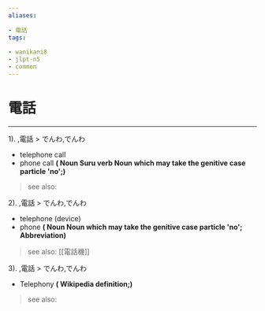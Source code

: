 ```yaml
---
aliases:
    
- 電話
tags:
    
- wanikani8
- jlpt-n5
- common
---
```


# 電話
---
1).
,電話 > でんわ,でんわ

- telephone call
- phone call
**( Noun Suru verb Noun which may take the genitive case particle 'no';)**
> see also: 
            
2).
,電話 > でんわ,でんわ

- telephone (device)
- phone
**( Noun Noun which may take the genitive case particle 'no'; Abbreviation)**
> see also:  [[電話機]]
            
3).
,電話 > でんわ,でんわ

- Telephony
**( Wikipedia definition;)**
> see also: 
            